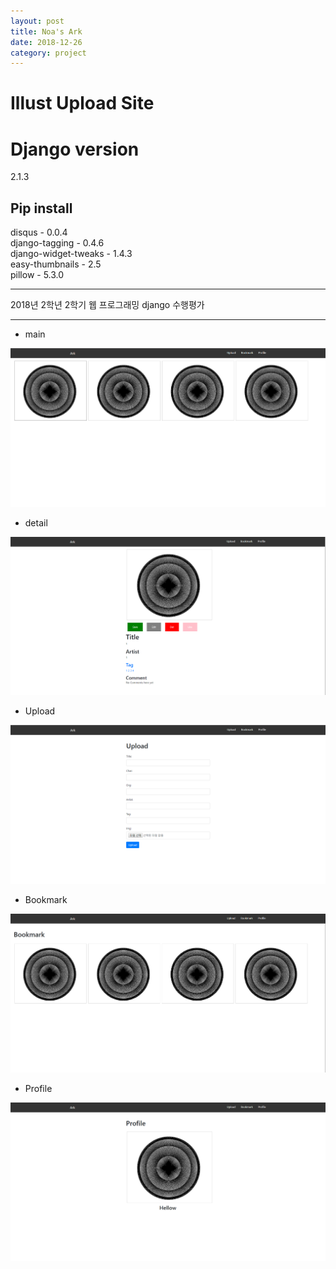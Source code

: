 ```yaml
---
layout: post
title: Noa's Ark
date: 2018-12-26
category: project
---
```


# Illust Upload Site

# Django version
2.1.3

## Pip install
disqus - 0.0.4  
django-tagging - 0.4.6  
django-widget-tweaks - 1.4.3  
easy-thumbnails - 2.5  
pillow - 5.3.0  

---

2018년 2학년 2학기 웹 프로그래밍 django 수행평가

---

* main

![](/media/Noa'sArk/1.png)

* detail

![](/media/Noa'sArk/2.png)

* Upload

![](/media/Noa'sArk/3.png)

* Bookmark

![](/media/Noa'sArk/4.png)

* Profile

![](/media/Noa'sArk/5.png)